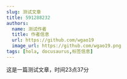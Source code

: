 ```yaml
---
slug: 测试文章
title: 591288232
authors:
  name: 测试作者
  title: 作者信息
  url: https://github.com/wgao19
  image_url: https://github.com/wgao19.png
tags: [hola, docusaurus,标签信息]
---
```

这是一篇测试文章，时间23点37分